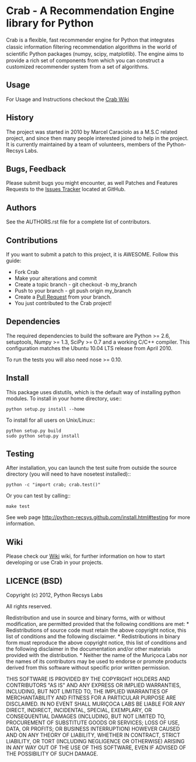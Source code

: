 # Crab - A Recommendation Engine library for Python

  Crab is a ﬂexible, fast recommender engine for Python that integrates classic information ﬁltering recommendation algorithms in the world of scientiﬁc Python packages (numpy, scipy, matplotlib). The engine aims 
  to provide a rich set of components from which you can construct a customized recommender system from a 
  set of algorithms.

## Usage

  For Usage and Instructions checkout the [Crab Wiki](https://github.com/python-recsys/crab/wiki)

## History
  
  The project was started in 2010  by Marcel Caraciolo as a M.S.C related  project, and since then many people interested joined to help in the project.
  It is currently maintained by a team of volunteers, members of the Python-Recsys Labs.  

## Bugs, Feedback

  Please submit bugs you might encounter, as well Patches and Features Requests to the [Issues Tracker](https://github.com/muricoca/crab/issues) located at GitHub.

## Authors
  See the AUTHORS.rst file for a complete list of contributors.

## Contributions

  If you want to submit a patch to this project, it is AWESOME. Follow this guide:
  
  * Fork Crab
  * Make your alterations and commit
  * Create a topic branch - git checkout -b my_branch
  * Push to your branch - git push origin my_branch
  * Create a [Pull Request](http://help.github.com/pull-requests/) from your branch.
  * You just contributed to the Crab project!


## Dependencies

The required dependencies to build the software are Python >= 2.6,
setuptools, Numpy >= 1.3, SciPy >= 0.7 and a working C/C++ compiler.
This configuration matches the Ubuntu 10.04 LTS release from April 2010.

To run the tests you will also need nose >= 0.10.

 
## Install

This package uses distutils, which is the default way of installing
python modules. To install in your home directory, use::

    python setup.py install --home


To install for all users on Unix/Linux::

    python setup.py build
    sudo python setup.py install

## Testing

After installation, you can launch the test suite from outside the
source directory (you will need to have nosetest installed)::

    python -c "import crab; crab.test()"

Or you can test by calling::
    
    make test

See web page http://python-recsys.github.com/install.html#testing
for more information.


## Wiki

Please check our [Wiki](https://github.com/python-recsys/crab/wiki "Crab Wiki") wiki, for further information on how to start developing or use Crab in your projects.

## LICENCE (BSD)

Copyright (c) 2012, Python Recsys Labs

All rights reserved.

Redistribution and use in source and binary forms, with or without
modification, are permitted provided that the following conditions are met:
    * Redistributions of source code must retain the above copyright
      notice, this list of conditions and the following disclaimer.
    * Redistributions in binary form must reproduce the above copyright
      notice, this list of conditions and the following disclaimer in the
      documentation and/or other materials provided with the distribution.
    * Neither the name of the Muriçoca Labs nor the
      names of its contributors may be used to endorse or promote products
      derived from this software without specific prior written permission.

THIS SOFTWARE IS PROVIDED BY THE COPYRIGHT HOLDERS AND CONTRIBUTORS "AS IS" AND
ANY EXPRESS OR IMPLIED WARRANTIES, INCLUDING, BUT NOT LIMITED TO, THE IMPLIED
WARRANTIES OF MERCHANTABILITY AND FITNESS FOR A PARTICULAR PURPOSE ARE
DISCLAIMED. IN NO EVENT SHALL MURIÇOCA LABS BE LIABLE FOR ANY
DIRECT, INDIRECT, INCIDENTAL, SPECIAL, EXEMPLARY, OR CONSEQUENTIAL DAMAGES
(INCLUDING, BUT NOT LIMITED TO, PROCUREMENT OF SUBSTITUTE GOODS OR SERVICES;
LOSS OF USE, DATA, OR PROFITS; OR BUSINESS INTERRUPTION) HOWEVER CAUSED AND
ON ANY THEORY OF LIABILITY, WHETHER IN CONTRACT, STRICT LIABILITY, OR TORT
(INCLUDING NEGLIGENCE OR OTHERWISE) ARISING IN ANY WAY OUT OF THE USE OF THIS
SOFTWARE, EVEN IF ADVISED OF THE POSSIBILITY OF SUCH DAMAGE.

